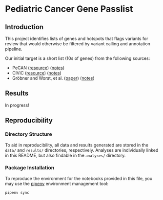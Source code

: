 # Pediatric Cancer Gene Passlist

## Introduction

This project identifies lists of genes and hotspots that flags variants for review
that would otherwise be filtered by variant calling and annotation pipeline.

Our initial target is a short list (10s of genes) from the following sources:
  - PeCAN ([resource](https://pecan.stjude.cloud/)) ([notes]())
  - CIViC ([resource](https://civicdb.org/home)) ([notes](analyses/CIViC/notes.md))
  - Gröbner and Worst, et al. ([paper](https://doi.org/10.1038/nature25480)) ([notes]())
  
## Results
In progress!
  
## Reproducibility

### Directory Structure
To aid in reproducibility, all data and results generated are stored in 
the `data/` and `results/` directories, respectively. Analyses are individually
linked in this README, but also findable in the `analyses/` directory.

### Package Installation
To reproduce the environment for the notebooks provided in this file, you may use the 
[pipenv](https://pypi.org/project/pipenv/) environment management tool:
```shell script
pipenv sync
```